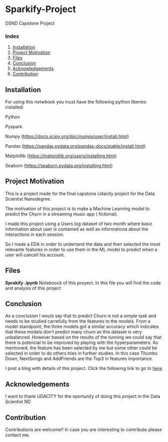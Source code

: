 # Sparkify-Project
DSND Capstone Project

### Index

1. [Installation](#installation)
2. [Project Motivation](#motivation)
3. [Files](#files)
4. [Conclusion](#Conclusion)
5. [Acknowledgements](#acknowledgements)
6. [Contribution](#contribution)


## Installation <a name="installation"></a>

For using this notwbook you must have the following python liberies installed:

Python

Pyspark

Numpy (https://docs.scipy.org/doc/numpy/user/install.html)

Pandas (https://pandas.pydata.org/pandas-docs/stable/install.html)

Matplotlib (https://matplotlib.org/users/installing.html)

Seaborn (https://seaborn.pydata.org/installing.html)


## Project Motivation<a name="motivation"></a>

This is a project made for the final capstone Udacity project for the Data Scientist Nanodegree.

The motivation of this project is to make a Machine Learning model to predict the Churn in a streaming music app ( 
fictional).

I made this project using a Users log dataset of two month where basic information about user is contained as well as informationa about the interactions in each session. 

So I made a EDA in order to undertand the data and then selected the most relevante features in order to use them in the ML model to predict when a user will cancell his account.


## Files <a name="files"></a>

**Sprakify .ipynb** Noteboock of this proyect. In this file you will find the code and analysis of this project

## Conclusion

As a conclusion I wouls say that to predict Churn is not a simple task and needs to be studied carrefully from the features to the models.
From a model standpoint, the three models got a similar accuracy which indicates that these models don’t predict many churn as this dataset is very unbalanced.
However based on the results of the tunning we could say that there is potencial to be improved by playing with the hyperparameters.
As mentioned, the feature has been selected by me but some other could be selected in order to do others tries in further studies. In this case Thumbs Down, NextSongs and AddFriends are the Top3 in features importance.

I post a blog with details of this project. Click the following link to go to [here](https://medium.com/@omtripathi88/customer-churn-prediction-with-pyspark-on-sparkify-data-48ef24c8e08a).


## Acknowledgements <a name="acknowledgements"></a>
I want to thank UDACITY for the oportunity of doing this project in the Data Scientist ND

## Contribution <a name="contribution"></a>
Contributions are welcome!! In case you are interesting to contribute please contact me.
